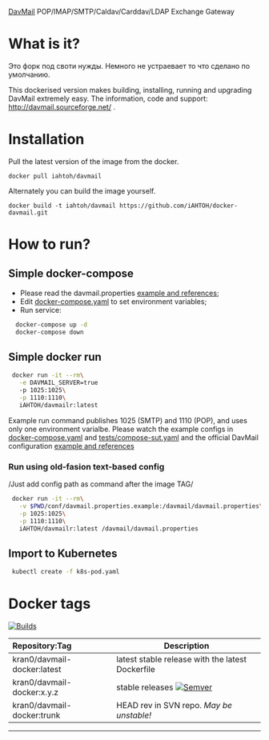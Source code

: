 [DavMail][link_davmail_home] POP/IMAP/SMTP/Caldav/Carddav/LDAP Exchange Gateway

# What is it?
Это форк под своти нужды. Немного не устраевает то  что сделано по умолчанию.

This dockerised version makes building, installing, running and upgrading DavMail extremely easy.
The information, code and support: http://davmail.sourceforge.net/ .

# Installation

Pull the latest version of the image from the docker.

```
docker pull iahtoh/davmail
```

Alternately you can build the image yourself.

```
docker build -t iahtoh/davmail https://github.com/iAHTOH/docker-davmail.git
```


# How to run?

## Simple docker-compose

- Please read the davmail.properties [example and references](http://davmail.sourceforge.net/serversetup.html);
- Edit [docker-compose.yaml](docker-compose.yaml) to set environment variables;
- Run service:

```bash
  docker-compose up -d
  docker-compose down
```

## Simple docker run

```bash
 docker run -it --rm\
   -e DAVMAIL_SERVER=true
   -p 1025:1025\
   -p 1110:1110\
   iAHTOH/davmailr:latest
```

Example run command publishes 1025 (SMTP) and 1110 (POP), and uses only one environment varialbe.
Please watch the example configs in [docker-compose.yaml](docker-compose.yaml) and [tests/compose-sut.yaml](tests/compose-sut.yaml)
and the official DavMail configuration [example and references](http://davmail.sourceforge.net/serversetup.html)

### Run using old-fasion text-based config

/Just add config path as command after the image TAG/

```bash
 docker run -it --rm\
   -v $PWD/conf/davmail.properties.example:/davmail/davmail.properties\
   -p 1025:1025\
   -p 1110:1110\
   iAHTOH/davmailr:latest /davmail/davmail.properties
```

## Import to Kubernetes

```bash
 kubectl create -f k8s-pod.yaml
```

# Docker tags

[![Builds][badge_build_status]][link_docker_tags]

| Repository:Tag | Description |
|:--|---|
| kran0/davmail-docker:latest     | latest stable release with the latest Dockerfile |
| kran0/davmail-docker:x.y.z      | stable releases [![Semver][badge_docker_semver]][link_docker_tags] |
| kran0/davmail-docker:trunk      | HEAD rev in SVN repo. *May be unstable!* |

---
[badge_build_status]:https://github.com/kran0/davmail-docker/actions/workflows/build_images.yml/badge.svg
[badge_docker_semver]:https://img.shields.io/docker/v/kran0/davmail-docker?sort=semver&style=social&cacheSeconds=3600
[link_docker_tags]:https://hub.docker.com/r/kran0/davmail-docker/tags?page=1&ordering=last_updated
[link_davmail_home]:http://davmail.sourceforge.net/
[link_tinyimage]:https://hub.docker.com/r/kran0/tiny/tags
